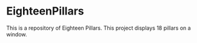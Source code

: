 # EighteenPillars
This is a repository of Eighteen Pillars. This project displays 18 pillars on a window.
